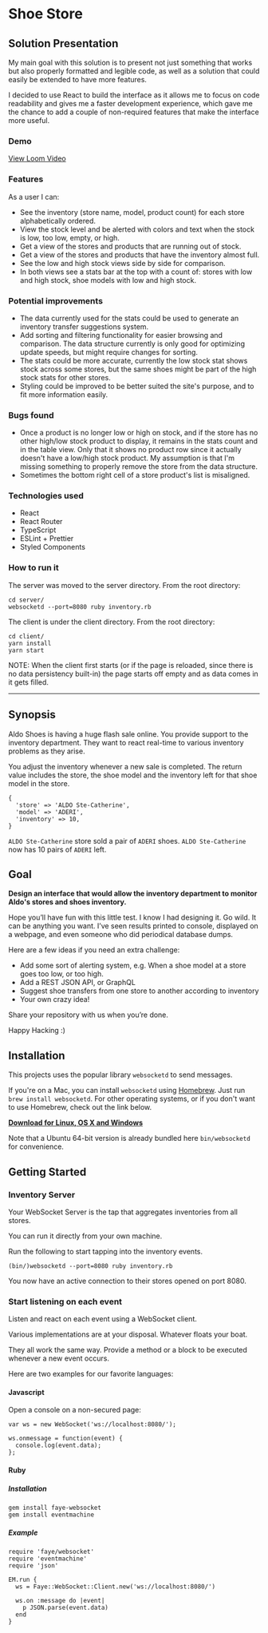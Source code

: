 # Shoe Store
## Solution Presentation

My main goal with this solution is to present not just something that works but also properly formatted and legible code, as well as a solution that could easily be extended 
to have more features.

I decided to use React to build the interface as it allows me to focus on code readability and gives me a faster development experience, which gave me the chance to add a couple of non-required features that make the interface more useful.

### Demo

[View Loom Video](https://www.loom.com/share/0d2adb17d39c4232853a4f8f16dbbb86)

### Features

As a user I can:
- See the inventory (store name, model, product count) for each store alphabetically ordered.
- View the stock level and be alerted with colors and text when the stock is low, too low, empty, or high.
- Get a view of the stores and products that are running out of stock.
- Get a view of the stores and products that have the inventory almost full.
- See the low and high stock views side by side for comparison.
- In both views see a stats bar at the top with a count of: stores with low and high stock, shoe models with low and high stock.

### Potential improvements

- The data currently used for the stats could be used to generate an inventory transfer suggestions system.
- Add sorting and filtering functionality for easier browsing and comparison. The data structure currently is only good for optimizing update speeds, but might require changes for sorting.
- The stats could be more accurate, currently the low stock stat shows stock across some stores, but the same shoes might be part of the high stock stats for other stores.
- Styling could be improved to be better suited the site's purpose, and to fit more information easily.

### Bugs found

- Once a product is no longer low or high on stock, and if the store has no other high/low stock product to display, it remains in the stats count and in the table view. Only that it shows no product row since it actually doesn't have a low/high stock product. My assumption is that I'm missing something to properly remove the store from the data structure.
- Sometimes the bottom right cell of a store product's list is misaligned.


### Technologies used

- React
- React Router
- TypeScript
- ESLint + Prettier
- Styled Components

### How to run it
The server was moved to the server directory. From the root directory:

```
cd server/
websocketd --port=8080 ruby inventory.rb
```

The client is under the client directory. From the root directory:
```
cd client/
yarn install
yarn start
```

NOTE: When the client first starts (or if the page is reloaded, since there is no data persistency built-in) the page starts off empty and as data comes in it gets filled.
___

## Synopsis

Aldo Shoes is having a huge flash sale online. You provide support to the inventory department. They want to react real-time to various inventory problems as they arise.

You adjust the inventory whenever a new sale is completed. The return value includes the store, the shoe model and the inventory left for that shoe model in the store.

```
{
  'store' => 'ALDO Ste-Catherine',
  'model' => 'ADERI',
  'inventory' => 10,
}
```

`ALDO Ste-Catherine` store sold a pair of `ADERI` shoes. `ALDO Ste-Catherine` now has 10 pairs of `ADERI` left.

## Goal

**Design an interface that would allow the inventory department to monitor Aldo's stores and shoes inventory.**

Hope you’ll have fun with this little test. I know I had designing it.
Go wild. It can be anything you want. I’ve seen results printed to console, displayed on a webpage, and even someone who did periodical database dumps.

Here are a few ideas if you need an extra challenge:

- Add some sort of alerting system, e.g. When a shoe model at a store goes too low, or too high.
- Add a REST JSON API, or GraphQL
- Suggest shoe transfers from one store to another according to inventory
- Your own crazy idea!

Share your repository with us when you’re done.

Happy Hacking :)

## Installation

This projects uses the popular library `websocketd` to send messages.

If you're on a Mac, you can install `websocketd` using [Homebrew](http://brew.sh/). Just run `brew install websocketd`. For other operating systems, or if you don't want to use Homebrew, check out the link below.

**[Download for Linux, OS X and Windows](https://github.com/joewalnes/websocketd/wiki/Download-and-install)**

Note that a Ubuntu 64-bit version is already bundled here `bin/websocketd` for convenience.

## Getting Started

### Inventory Server

Your WebSocket Server is the tap that aggregates inventories from all stores.

You can run it directly from your own machine.

Run the following to start tapping into the inventory events.

```
(bin/)websocketd --port=8080 ruby inventory.rb
```

You now have an active connection to their stores opened on port 8080.

### Start listening on each event

Listen and react on each event using a WebSocket client.

Various implementations are at your disposal. Whatever floats your boat.

They all work the same way. Provide a method or a block to be executed whenever a new event occurs.

Here are two examples for our favorite languages:

#### Javascript

Open a console on a non-secured page:

```
var ws = new WebSocket('ws://localhost:8080/');

ws.onmessage = function(event) {
  console.log(event.data);
};
```

#### Ruby

##### Installation

```
gem install faye-websocket
gem install eventmachine
```

##### Example

```
require 'faye/websocket'
require 'eventmachine'
require 'json'

EM.run {
  ws = Faye::WebSocket::Client.new('ws://localhost:8080/')

  ws.on :message do |event|
    p JSON.parse(event.data)
  end
}
```
